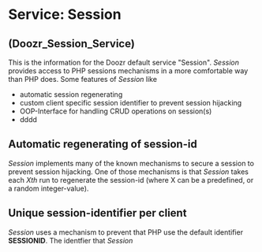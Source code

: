 # Service: Session
## (Doozr\_Session\_Service)
This is the information for the Doozr default service "Session". *Session* provides access to PHP sessions mechanisms in a more comfortable way than PHP does. Some features of *Session* like

- automatic session regenerating
- custom client specific session identifier to prevent session hijacking
- OOP-Interface for handling CRUD operations on session(s)
- dddd

## Automatic regenerating of session-id
*Session* implements many of the known mechanisms to secure a session to prevent session hijacking. One of those mechanisms is that *Session* takes each _Xth_ run to regenerate the session-id (where X can be a predefined, or a random integer-value).

## Unique session-identifier per client
*Session* uses a mechanism to prevent that PHP use the default identifier **SESSIONID**. The identfier that *Session*
